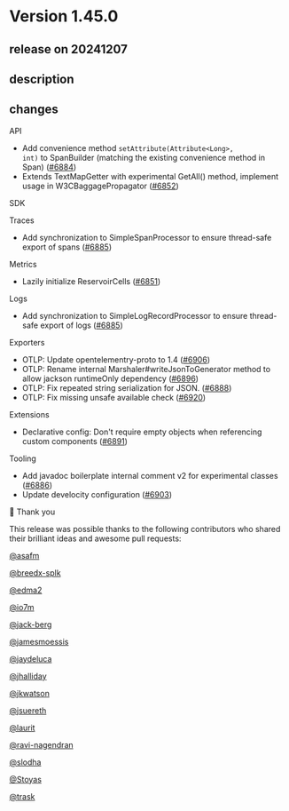 # Version 1.45.0

## release on 20241207
## description
## changes
API

* Add convenience method <code>setAttribute(Attribute&lt;Long&gt;, int)</code> to SpanBuilder (matching the existing convenience method in Span) (<a href="https://github.com/open-telemetry/opentelemetry-java/pull/6884" data-hovercard-type="pull_request" data-hovercard-url="/open-telemetry/opentelemetry-java/pull/6884/hovercard">#6884</a>)
* Extends TextMapGetter with experimental GetAll() method, implement usage in W3CBaggagePropagator (<a href="https://github.com/open-telemetry/opentelemetry-java/pull/6852" data-hovercard-type="pull_request" data-hovercard-url="/open-telemetry/opentelemetry-java/pull/6852/hovercard">#6852</a>)

SDK

Traces

* Add synchronization to SimpleSpanProcessor to ensure thread-safe export of spans (<a href="https://github.com/open-telemetry/opentelemetry-java/pull/6885" data-hovercard-type="pull_request" data-hovercard-url="/open-telemetry/opentelemetry-java/pull/6885/hovercard">#6885</a>)

Metrics

* Lazily initialize ReservoirCells (<a href="https://github.com/open-telemetry/opentelemetry-java/pull/6851" data-hovercard-type="pull_request" data-hovercard-url="/open-telemetry/opentelemetry-java/pull/6851/hovercard">#6851</a>)

Logs

* Add synchronization to SimpleLogRecordProcessor to ensure thread-safe export of logs (<a href="https://github.com/open-telemetry/opentelemetry-java/pull/6885" data-hovercard-type="pull_request" data-hovercard-url="/open-telemetry/opentelemetry-java/pull/6885/hovercard">#6885</a>)

Exporters

* OTLP: Update opentelementry-proto to 1.4 (<a href="https://github.com/open-telemetry/opentelemetry-java/pull/6906" data-hovercard-type="pull_request" data-hovercard-url="/open-telemetry/opentelemetry-java/pull/6906/hovercard">#6906</a>)
* OTLP: Rename internal Marshaler#writeJsonToGenerator method to allow jackson runtimeOnly dependency (<a href="https://github.com/open-telemetry/opentelemetry-java/pull/6896" data-hovercard-type="pull_request" data-hovercard-url="/open-telemetry/opentelemetry-java/pull/6896/hovercard">#6896</a>)
* OTLP: Fix repeated string serialization for JSON. (<a href="https://github.com/open-telemetry/opentelemetry-java/pull/6888" data-hovercard-type="pull_request" data-hovercard-url="/open-telemetry/opentelemetry-java/pull/6888/hovercard">#6888</a>)
* OTLP: Fix missing unsafe available check (<a href="https://github.com/open-telemetry/opentelemetry-java/pull/6920" data-hovercard-type="pull_request" data-hovercard-url="/open-telemetry/opentelemetry-java/pull/6920/hovercard">#6920</a>)

Extensions

* Declarative config: Don't require empty objects when referencing custom components (<a href="https://github.com/open-telemetry/opentelemetry-java/pull/6891" data-hovercard-type="pull_request" data-hovercard-url="/open-telemetry/opentelemetry-java/pull/6891/hovercard">#6891</a>)

Tooling

* Add javadoc boilerplate internal comment v2 for experimental classes (<a href="https://github.com/open-telemetry/opentelemetry-java/pull/6886" data-hovercard-type="pull_request" data-hovercard-url="/open-telemetry/opentelemetry-java/pull/6886/hovercard">#6886</a>)
* Update develocity configuration (<a href="https://github.com/open-telemetry/opentelemetry-java/pull/6903" data-hovercard-type="pull_request" data-hovercard-url="/open-telemetry/opentelemetry-java/pull/6903/hovercard">#6903</a>)

🙇 Thank you

This release was possible thanks to the following contributors who shared their brilliant ideas and awesome pull requests:

<a class="user-mention notranslate" data-hovercard-type="user" data-hovercard-url="/users/asafm/hovercard" data-octo-click="hovercard-link-click" data-octo-dimensions="link_type:self" href="https://github.com/asafm">@asafm</a>  

<a class="user-mention notranslate" data-hovercard-type="user" data-hovercard-url="/users/breedx-splk/hovercard" data-octo-click="hovercard-link-click" data-octo-dimensions="link_type:self" href="https://github.com/breedx-splk">@breedx-splk</a>  

<a class="user-mention notranslate" data-hovercard-type="user" data-hovercard-url="/users/edma2/hovercard" data-octo-click="hovercard-link-click" data-octo-dimensions="link_type:self" href="https://github.com/edma2">@edma2</a>  

<a class="user-mention notranslate" data-hovercard-type="user" data-hovercard-url="/users/io7m/hovercard" data-octo-click="hovercard-link-click" data-octo-dimensions="link_type:self" href="https://github.com/io7m">@io7m</a>  

<a class="user-mention notranslate" data-hovercard-type="user" data-hovercard-url="/users/jack-berg/hovercard" data-octo-click="hovercard-link-click" data-octo-dimensions="link_type:self" href="https://github.com/jack-berg">@jack-berg</a>  

<a class="user-mention notranslate" data-hovercard-type="user" data-hovercard-url="/users/jamesmoessis/hovercard" data-octo-click="hovercard-link-click" data-octo-dimensions="link_type:self" href="https://github.com/jamesmoessis">@jamesmoessis</a>  

<a class="user-mention notranslate" data-hovercard-type="user" data-hovercard-url="/users/jaydeluca/hovercard" data-octo-click="hovercard-link-click" data-octo-dimensions="link_type:self" href="https://github.com/jaydeluca">@jaydeluca</a>  

<a class="user-mention notranslate" data-hovercard-type="user" data-hovercard-url="/users/jhalliday/hovercard" data-octo-click="hovercard-link-click" data-octo-dimensions="link_type:self" href="https://github.com/jhalliday">@jhalliday</a>  

<a class="user-mention notranslate" data-hovercard-type="user" data-hovercard-url="/users/jkwatson/hovercard" data-octo-click="hovercard-link-click" data-octo-dimensions="link_type:self" href="https://github.com/jkwatson">@jkwatson</a>  

<a class="user-mention notranslate" data-hovercard-type="user" data-hovercard-url="/users/jsuereth/hovercard" data-octo-click="hovercard-link-click" data-octo-dimensions="link_type:self" href="https://github.com/jsuereth">@jsuereth</a>  

<a class="user-mention notranslate" data-hovercard-type="user" data-hovercard-url="/users/laurit/hovercard" data-octo-click="hovercard-link-click" data-octo-dimensions="link_type:self" href="https://github.com/laurit">@laurit</a>  

<a class="user-mention notranslate" data-hovercard-type="user" data-hovercard-url="/users/ravi-nagendran/hovercard" data-octo-click="hovercard-link-click" data-octo-dimensions="link_type:self" href="https://github.com/ravi-nagendran">@ravi-nagendran</a>  

<a class="user-mention notranslate" data-hovercard-type="user" data-hovercard-url="/users/slodha/hovercard" data-octo-click="hovercard-link-click" data-octo-dimensions="link_type:self" href="https://github.com/slodha">@slodha</a>  

<a class="user-mention notranslate" data-hovercard-type="user" data-hovercard-url="/users/Stoyas/hovercard" data-octo-click="hovercard-link-click" data-octo-dimensions="link_type:self" href="https://github.com/Stoyas">@Stoyas</a>  

<a class="user-mention notranslate" data-hovercard-type="user" data-hovercard-url="/users/trask/hovercard" data-octo-click="hovercard-link-click" data-octo-dimensions="link_type:self" href="https://github.com/trask">@trask</a>

